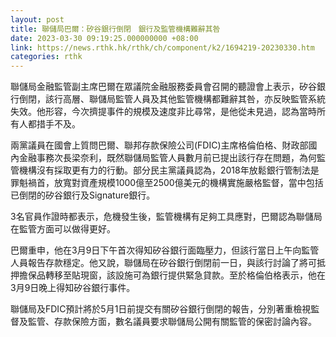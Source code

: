 ```yaml
---
layout: post
title: 聯儲局巴爾：矽谷銀行倒閉　銀行及監管機構難辭其咎
date: 2023-03-30 09:19:25.000000000 +08:00
link: https://news.rthk.hk/rthk/ch/component/k2/1694219-20230330.htm
categories: rthk
---
```


聯儲局金融監管副主席巴爾在眾議院金融服務委員會召開的聽證會上表示，矽谷銀行倒閉，該行高層、聯儲局監管人員及其他監管機構都難辭其咎，亦反映監管系統失效。他形容，今次擠提事件的規模及速度非比尋常，是他從未見過，認為當時所有人都措手不及。

兩黨議員在國會上質問巴爾、聯邦存款保險公司(FDIC)主席格倫伯格、財政部國內金融事務次長梁奈利，既然聯儲局監管人員數月前已提出該行存在問題，為何監管機構沒有採取更有力的行動。部分民主黨議員認為，2018年放鬆銀行管制法是罪魁禍首，放寬對資產規模1000億至2500億美元的機構實施嚴格監督，當中包括已倒閉的矽谷銀行及Signature銀行。

3名官員作證時都表示，危機發生後，監管機構有足夠工具應對，巴爾認為聯儲局在監管方面可以做得更好。

巴爾重申，他在3月9日下午首次得知矽谷銀行面臨壓力，但該行當日上午向監管人員報告存款穩定。他又說，聯儲局在矽谷銀行倒閉前一日，與該行討論了將可抵押擔保品轉移至貼現窗，該設施可為銀行提供緊急貸款。至於格倫伯格表示，他在3月9日晚上得知矽谷銀行事件。

聯儲局及FDIC預計將於5月1日前提交有關矽谷銀行倒閉的報告，分別著重檢視監督及監管、存款保險方面，數名議員要求聯儲局公開有關監管的保密討論內容。
